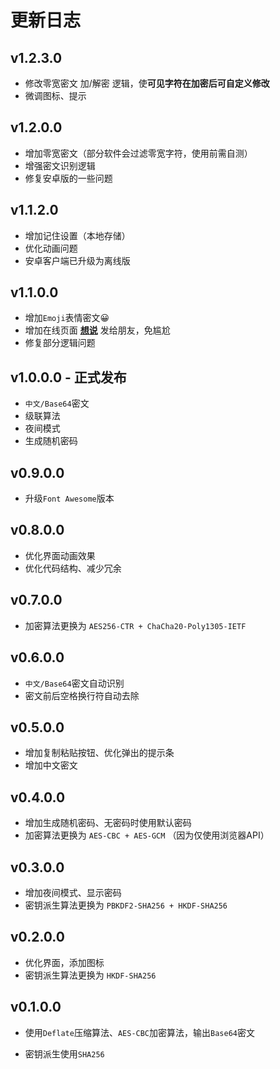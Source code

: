 # 更新日志

## v1.2.3.0

- 修改零宽密文 加/解密 逻辑，使**可见字符在加密后可自定义修改**
- 微调图标、提示

## v1.2.0.0

- 增加零宽密文（部分软件会过滤零宽字符，使用前需自测）
- 增强密文识别逻辑
- 修复安卓版的一些问题

## v1.1.2.0

- 增加记住设置（本地存储）
- 优化动画问题
- 安卓客户端已升级为离线版

## v1.1.0.0

- 增加`Emoji`表情密文😀
- 增加在线页面 [**想说**](https://xshuo.515188.xyz/) 发给朋友，免尴尬
- 修复部分逻辑问题

## v1.0.0.0 - 正式发布

- `中文/Base64`密文
- 级联算法
- 夜间模式
- 生成随机密码

## v0.9.0.0

- 升级`Font Awesome`版本

## v0.8.0.0

- 优化界面动画效果
- 优化代码结构、减少冗余

## v0.7.0.0

- 加密算法更换为 `AES256-CTR + ChaCha20-Poly1305-IETF`

## v0.6.0.0

- `中文/Base64`密文自动识别
- 密文前后空格换行符自动去除

## v0.5.0.0

- 增加复制粘贴按钮、优化弹出的提示条
- 增加中文密文

## v0.4.0.0

- 增加生成随机密码、无密码时使用默认密码
- 加密算法更换为 `AES-CBC + AES-GCM` （因为仅使用浏览器API）

## v0.3.0.0

- 增加夜间模式、显示密码
- 密钥派生算法更换为 `PBKDF2-SHA256 + HKDF-SHA256`

## v0.2.0.0

- 优化界面，添加图标
- 密钥派生算法更换为 `HKDF-SHA256`

## v0.1.0.0

- 使用`Deflate`压缩算法、`AES-CBC`加密算法，输出`Base64`密文

- 密钥派生使用`SHA256`